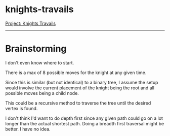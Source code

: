 # knights-travails
[Project: Knights Travails](https://www.theodinproject.com/lessons/ruby-knights-travails)

---

# Brainstorming

I don't even know where to start.

There is a max of 8 possible moves for the knight at any given time.

Since this is similar (but not identical) to a binary tree, I assume the setup would involve the current placement of the knight being the root and all possible moves being a child node.

This could be a recursive method to traverse the tree until the desired vertex is found.

I don't think I'd want to do depth first since any given path could go on a lot longer than the actual shortest path. Doing a breadth first traversal might be better. I have no idea.